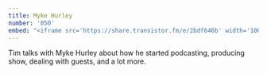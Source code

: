 ```yaml
---
title: Myke Hurley
number: '050'
embed: "<iframe src='https://share.transistor.fm/e/2bdf646b' width='100%' height='180' frameborder='0' scrolling='no' seamless='true'></iframe>"
---
```


Tim talks with Myke Hurley about how he started podcasting, producing show, dealing with guests, and a lot more.
